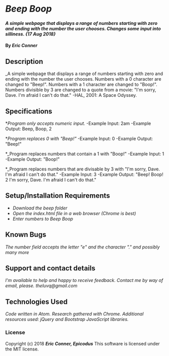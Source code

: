 # _Beep Boop_

#### _A simple webpage that displays a range of numbers starting with zero and ending with the number the user chooses. Changes some input into silliness. {17 Aug 2018}_

#### By _**Eric Conner**_

## Description

_A simple webpage that displays a range of numbers starting with zero and ending with the number the user chooses. Numbers with a 0 character are changed to "Beep!". Numbers with a 1 character are changed to "Boop!". Numbers divisible by 3 are changed to a quote from a movie: "I'm sorry, Dave. I'm afraid I can't do that." -HAL, 2001: A Space Odyssey.

## Specifications

*_Program only accepts numeric input._
  -Example Input: 2am
  -Example Output: Beep, Boop, 2

*_Program replaces 0 with "Beep!"_
  -Example Input: 0
  -Example Output: "Beep!"

*_Program replaces numbers that contain a 1 with "Boop!"
  -Example Input: 1
  -Example Output: "Boop!"

*_Program replaces numbers that are divisable by 3 with "I'm sorry, Dave. I'm afraid I can't do that."
  -Example Input: 3
  -Example Output: "Beep! Boop! 2 I'm sorry, Dave. I'm afraid I can't do that."

## Setup/Installation Requirements

* _Download the beep folder_
* _Open the index.html file in a web browser (Chrome is best)_
* _Enter numbers to Beep Boop_

## Known Bugs

_The number field accepts the letter "e" and the character "." and possibly many more_

## Support and contact details

_I'm available to help and happy to receive feedback. Contact me by way of email, please. theluvq@gmail.com_

## Technologies Used

_Code written in Atom. Research gathered with Chrome. Additional resources used: jQuery and Bootstrap JavaScript libraries._

### License

Copyright (c) 2018 **_Eric Conner, Epicodus_**
This software is licensed under the MIT license.
